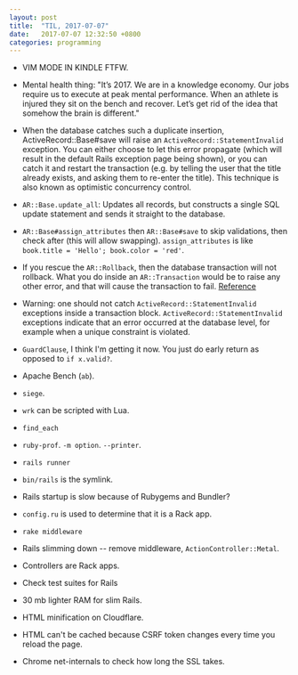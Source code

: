 ```yaml
---
layout: post
title:  "TIL, 2017-07-07"
date:   2017-07-07 12:32:50 +0800
categories: programming
---
```


- VIM MODE IN KINDLE FTFW.
- Mental health thing: "It’s 2017. We are in a knowledge economy. Our jobs require us to execute at peak mental performance. When an athlete is injured they sit on the bench and recover. Let’s get rid of the idea that somehow the brain is different."
- When the database catches such a duplicate insertion, ActiveRecord::Base#save will raise an `ActiveRecord::StatementInvalid` exception. You can either choose to let this error propagate (which will result in the default Rails exception page being shown), or you can catch it and restart the transaction (e.g. by telling the user that the title already exists, and asking them to re-enter the title). This technique is also known as optimistic concurrency control.
- `AR::Base.update_all`: Updates all records, but constructs a single SQL update statement and sends it straight to the database.
- `AR::Base#assign_attributes` then `AR::Base#save` to skip validations, then check after (this will allow swapping). `assign_attributes` is like `book.title = 'Hello'; book.color = 'red'`.
- If you rescue the `AR::Rollback`, then the database transaction will not rollback. What you do inside an `AR::Transaction` would be to raise any other error, and that will cause the transaction to fail. [Reference](https://stackoverflow.com/questions/26225247/returns-inside-transactions-and-activerecordrollback)
- Warning: one should not catch `ActiveRecord::StatementInvalid` exceptions inside a transaction block. `ActiveRecord::StatementInvalid` exceptions indicate that an error occurred at the database level, for example when a unique constraint is violated.
- `GuardClause`, I think I'm getting it now. You just do early return as opposed to `if x.valid?`.

- Apache Bench (`ab`).
- `siege`.
- `wrk` can be scripted with Lua.
- `find_each`
- `ruby-prof`. `-m option`. `--printer`.
- `rails runner`
- `bin/rails` is the symlink.
- Rails startup is slow because of Rubygems and Bundler?
- `config.ru` is used to determine that it is a Rack app.
- `rake middleware`
- Rails slimming down -- remove middleware, `ActionController::Metal`.
- Controllers are Rack apps.
- Check test suites for Rails
- 30 mb lighter RAM for slim Rails.
- HTML minification on Cloudflare.
- HTML can't be cached because CSRF token changes every time you reload the page.
- Chrome net-internals to check how long the SSL takes.
